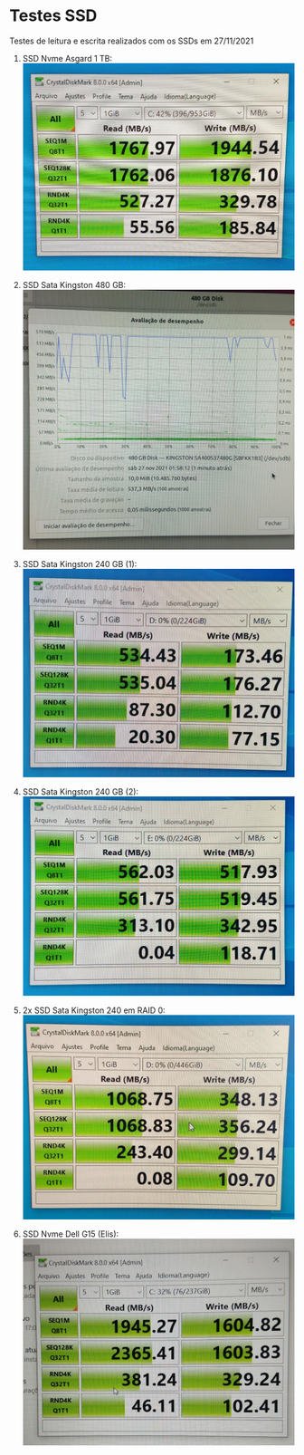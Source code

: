 # Testes SSD

Testes de leitura e escrita realizados com os SSDs em 27/11/2021

1. SSD Nvme Asgard 1 TB:
![SSD Nvme 1TB](/images/ssd-nvme-1tb.jpeg)

2. SSD Sata Kingston 480 GB:
![SSD Sata 480GB](/images/ssd-kingston-480gb.jpeg)

3. SSD Sata Kingston 240 GB (1):
![SSD Sata 240GB (1)](/images/ssd-kingston-240gb-a.jpeg)

4. SSD Sata Kingston 240 GB (2):
![SSD Sata 240GB (2)](/images/ssd-kingston-240gb-b.jpeg)

5. 2x SSD Sata Kingston 240 em RAID 0:
![SSD Sata Raid 0](/images/2x-ssd-kingston-240gb-raid0.jpeg)

6. SSD Nvme Dell G15 (Elis):
![SSD Nvme Dell G15](/images/nvme-dell-g15.jpeg)
